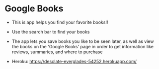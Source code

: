 # Google Books
* This is app helps you find your favorite books!!
* Use the search bar to find your books
* The app lets you save books you like to be seen later, as well as view the books on the 'Google Books' page in order to get information like reviews, summaries, and where to purchase

* Heroku: https://desolate-everglades-54252.herokuapp.com/